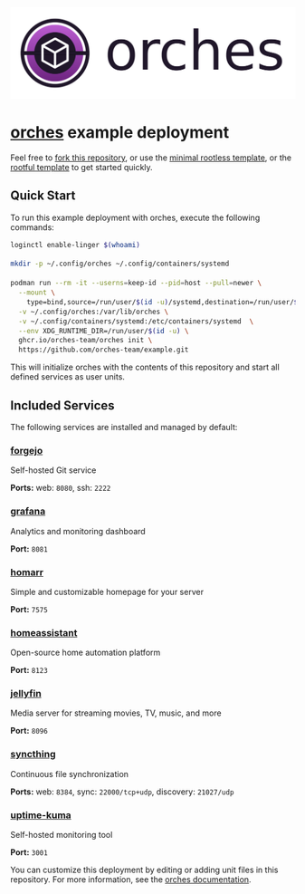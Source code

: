 ![orches logo](https://raw.githubusercontent.com/orches-team/common/main/orches-logo-text.png)

# [orches](https://github.com/orches-team/orches) example deployment

Feel free to [fork this repository](https://github.com/orches-team/example/fork), or use the [minimal rootless template](https://github.com/orches-team/orches-config-rootless), or the [rootful template](https://github.com/orches-team/orches-config-rootful) to get started quickly.

## Quick Start

To run this example deployment with orches, execute the following commands:

```bash
loginctl enable-linger $(whoami)

mkdir -p ~/.config/orches ~/.config/containers/systemd

podman run --rm -it --userns=keep-id --pid=host --pull=newer \
  --mount \
    type=bind,source=/run/user/$(id -u)/systemd,destination=/run/user/$(id -u)/systemd \
  -v ~/.config/orches:/var/lib/orches \
  -v ~/.config/containers/systemd:/etc/containers/systemd  \
  --env XDG_RUNTIME_DIR=/run/user/$(id -u) \
  ghcr.io/orches-team/orches init \
  https://github.com/orches-team/example.git
```

This will initialize orches with the contents of this repository and start all defined services as user units.

## Included Services

The following services are installed and managed by default:

### [forgejo](https://forgejo.org/)
Self-hosted Git service

**Ports:** web: `8080`, ssh: `2222`

### [grafana](https://grafana.com/)
Analytics and monitoring dashboard

**Port:** `8081`

### [homarr](https://homarr.dev/)
Simple and customizable homepage for your server

**Port:** `7575`

### [homeassistant](https://www.home-assistant.io/)
Open-source home automation platform

**Port:** `8123`

### [jellyfin](https://jellyfin.org/)
Media server for streaming movies, TV, music, and more

**Port:** `8096`

### [syncthing](https://syncthing.net/)
Continuous file synchronization

**Ports:** web: `8384`, sync: `22000/tcp+udp`, discovery: `21027/udp`

### [uptime-kuma](https://github.com/louislam/uptime-kuma)
Self-hosted monitoring tool

**Port:** `3001`

You can customize this deployment by editing or adding unit files in this repository. For more information, see the [orches documentation](https://github.com/orches-team/orches#readme).
